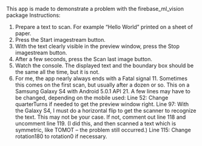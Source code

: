 This app is made to demonstrate a problem with the firebase_ml_vision package
Instructions:
1.	Prepare a text to scan. For example “Hello World” printed on a sheet of paper.
2.	Press the Start imagestream button.
3.	With the text clearly visible in the preview window, press the Stop imagestream button.
4.	After a few seconds, press the Scan last image button.
5.	Watch the console. The displayed text and the boundary box should be the same all the time, but it is not. 
6.	For me, the app nearly always ends with a Fatal signal 11. Sometimes this comes on the first scan, but usually after a dozen or so. This on a Samsung Galaxy S4 with Android 5.0.1 API 21.
A few lines may have to be changed, depending on the mobile used:
Line 52: Change quarterTurns if needed to get the preview window right.
Line 97: With the Galaxy S4, I must do a horizontal flip to get the scanner to recognize the text. This may not be your case. If not, comment out line 118 and uncomment line 119. (I did this, and then scanned a text which is symmetric, like TOMOT – the problem still occurred.)
Line 115: Change rotation180 to rotation0 if necessary.
